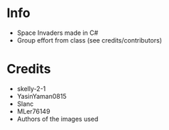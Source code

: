 # Info
* Space Invaders made in C#
* Group effort from class (see credits/contributors)

# Credits
* skelly-2-1
* YasinYaman0815
* Slanc
* MLer76149
* Authors of the images used
